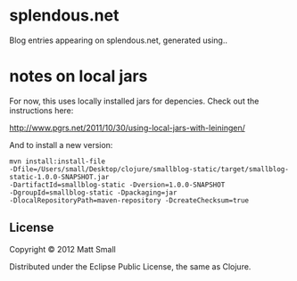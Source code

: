 # splendous.net

Blog entries appearing on splendous.net, generated using..

# notes on local jars

For now, this uses locally installed jars for depencies. Check out the
instructions here:

http://www.pgrs.net/2011/10/30/using-local-jars-with-leiningen/

And to install a new version:

	mvn install:install-file
	-Dfile=/Users/small/Desktop/clojure/smallblog-static/target/smallblog-static-1.0.0-SNAPSHOT.jar
	-DartifactId=smallblog-static -Dversion=1.0.0-SNAPSHOT
	-DgroupId=smallblog-static -Dpackaging=jar
	-DlocalRepositoryPath=maven-repository -DcreateChecksum=true

## License

Copyright © 2012 Matt Small

Distributed under the Eclipse Public License, the same as Clojure.
